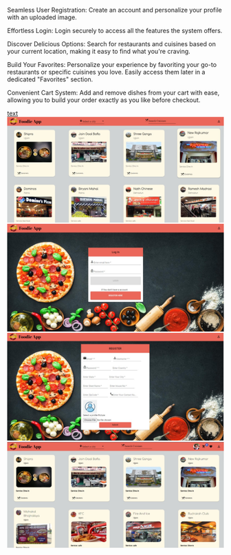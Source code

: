 Seamless User Registration: Create an account and personalize your profile with an uploaded image.


Effortless Login: Login securely to access all the features the system offers.


Discover Delicious Options: Search for restaurants and cuisines based on your current location, making it easy to find what you're craving.


Build Your Favorites: Personalize your experience by favoriting your go-to restaurants or specific cuisines you love. Easily access them later in a dedicated "Favorites" section.


Convenient Cart System: Add and remove dishes from your cart with ease, allowing you to build your order exactly as you like before checkout.

[text](Screenshots) ![text](Screenshots/1.jpeg) ![text](Screenshots/2.jpeg) ![text](Screenshots/3.jpeg) ![text](Screenshots/4.jpeg)